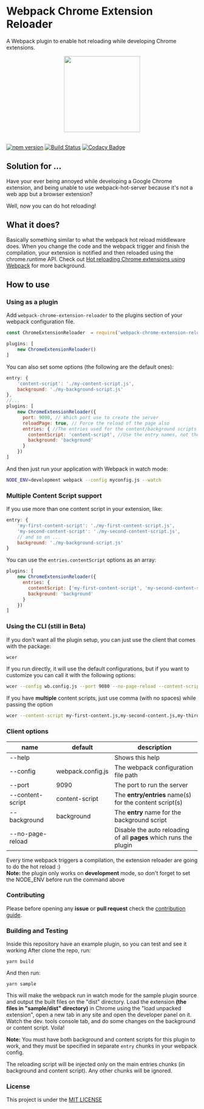 # Webpack Chrome Extension Reloader
A Webpack plugin to enable hot reloading while developing Chrome extensions.

<div align="center">
  <a href="https://github.com/webpack/webpack">
    <img width="200" height="200" src="https://webpack.js.org/assets/icon-square-big.svg">
  </a>
  <br>
  <br>
</div>
  
[![npm version](https://badge.fury.io/js/webpack-chrome-extension-reloader.svg)](https://badge.fury.io/js/webpack-chrome-extension-reloader)
[![Build Status](https://travis-ci.org/rubenspgcavalcante/webpack-chrome-extension-reloader.svg?branch=master)](https://travis-ci.org/rubenspgcavalcante/webpack-chrome-extension-reloader)
[![Codacy Badge](https://api.codacy.com/project/badge/Grade/b93aa8303bfb44a2a621cac57639ca26)](https://www.codacy.com/app/rubenspgcavalcante/webpack-chrome-extension-reloader?utm_source=github.com&amp;utm_medium=referral&amp;utm_content=rubenspgcavalcante/webpack-chrome-extension-reloader&amp;utm_campaign=Badge_Grade)


## Solution for ...
Have your ever being annoyed while developing a Google Chrome extension, and being unable to use
webpack-hot-server because it's not a web app but a browser extension?

Well, now you can do hot reloading!

## What it does?
Basically something similar to what the webpack hot reload middleware does. When you change the code and the webpack
trigger and finish the compilation, your extension is notified and then reloaded using the chrome.runtime API.  Check out
[Hot reloading Chrome extensions using Webpack](https://medium.com/front-end-hacking/hot-reloading-extensions-using-webpack-cdfa0e4d5a08) for more background.

## How to use
### Using as a plugin
Add `webpack-chrome-extension-reloader` to the plugins section of your webpack configuration file.
```js
const ChromeExtensionReloader  = require('webpack-chrome-extension-reloader');

plugins: [
    new ChromeExtensionReloader()
]
```

You can also set some options (the following are the default ones):
```js
entry: {
    'content-script': './my-content-script.js',
    background: './my-background-script.js'
},
//...
plugins: [
    new ChromeExtensionReloader({
      port: 9090, // Which port use to create the server
      reloadPage: true, // Force the reload of the page also
      entries: { //The entries used for the content/background scripts
        contentScript: 'content-script', //Use the entry names, not the file name or the path
        background: 'background'
      }
    })
]
```

And then just run your application with Webpack in watch mode:
```bash
NODE_ENV=development webpack --config myconfig.js --watch
```

### Multiple Content Script support
If you use more than one content script in your extension, like:
```js
entry: {
    'my-first-content-script': './my-first-content-script.js',
    'my-second-content-script': './my-second-content-script.js',
    // and so on ...
    background: './my-background-script.js'
}
```

You can use the `entries.contentScript` options as an array:
```js
plugins: [
    new ChromeExtensionReloader({
      entries: { 
        contentScript: ['my-first-content-script', 'my-second-content-script', /* and so on ... */],
        background: 'background'
      }
    })
]
```

### Using the CLI (still in Beta)
If you don't want all the plugin setup, you can just use the client that comes with the package:
```bash
wcer
```
If you run directly, it will use the  default configurations, but if you want to customize
you can call it with the following options:
```bash
wcer --config wb.config.js --port 9080 --no-page-reload --content-script my-content.js --background bg.js 
```
If you have **multiple** content scripts, just use comma (with no spaces) while passing the option
```bash
wcer --content-script my-first-content.js,my-second-content.js,my-third-content.js 
```

### Client options

|        name        |    default        |                               description                         |
|--------------------|-------------------|-------------------------------------------------------------------|
| --help             |                   | Shows this help                                                   |
| --config           | webpack.config.js | The webpack configuration file path                               |
| --port             | 9090              | The port to run the server                                        |
| --content-script   | content-script    | The **entry/entries** name(s) for the content script(s)           |
| --background       | background        | The **entry** name for the background script                      |
| --no-page-reload   |                   | Disable the auto reloading of all **pages** which runs the plugin |

Every time webpack triggers a compilation, the extension reloader are going to do the hot reload :)  
**Note:** the plugin only works on **development** mode, so don't forget to set the NODE_ENV before run the command above

### Contributing
Please before opening any **issue** or **pull request** check the [contribution guide](/.github/CONTRIBUTING.MD).

### Building and Testing
Inside this repository have an example plugin, so you can test and see it working
After clone the repo, run:  
```
yarn build
```

 And then run:  
 ```
 yarn sample
 ```
 
 This will make the webpack run in watch mode for the sample plugin source and output the built files on the "dist"
 directory.
 Load the extension **(the files in "sample/dist" directory)** in Chrome using the "load unpacked extension", open a 
 new tab in any site and open the developer panel on it. Watch the dev. tools console tab, and do some changes on 
 the background or content script. Voila!

**Note:**
You must have both background and content scripts for this plugin to work, and they must be specified in separate `entry` chunks
in your webpack config.

The reloading script will be injected only on the main entries chunks (in background and content script). Any other
chunks will be ignored.

### License
This project is under the [MIT LICENSE](http://opensource.org/licenses/MIT)
